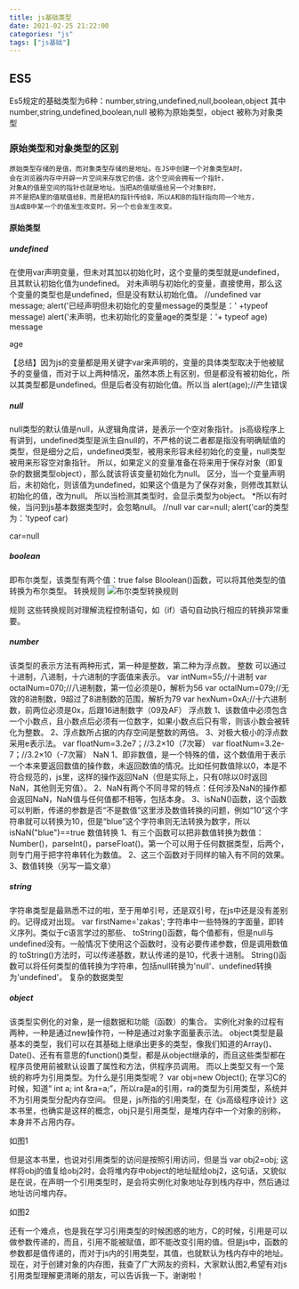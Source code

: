 ```yaml
---
title: js基础类型
date: 2021-02-25 21:22:00
categories: "js"
tags: ["js基础"]
---
```

## ES5
Es5规定的基础类型为6种：number,string,undefined,null,boolean,object
其中 number,string,undefined,boolean,null 被称为原始类型，object 被称为对象类型
### 原始类型和对象类型的区别

    原始类型存储的是值，而对象类型存储的是地址。在JS中创建一个对象类型A时，
    会在浏览器内存中开辟一片空间来存放它的值，这个空间会拥有一个指针，
    对象A的值是空间的指针也就是地址。当把A的值赋值给另一个对象B时，
    并不是把A里的值赋值给B，而是把A的指针传给B，所以A和B的指针指向同一个地方，
    当A或B中某一个的值发生改变时。另一个也会发生改变。

#### 原始类型

##### undefined

在使用var声明变量，但未对其加以初始化时，这个变量的类型就是undefined，且其默认初始化值为undefined。
对未声明与初始化的变量，直接使用，那么这个变量的类型也是undefined，但是没有默认初始化值。
//undefined
var message;
alert('已经声明但未初始化的变量message的类型是：' +typeof message)
alert('未声明，也未初始化的变量age的类型是：'+ typeof age)
message

age

【总结】因为js的变量都是用关键字var来声明的，变量的具体类型取决于他被赋予的变量值，而对于以上两种情况，虽然本质上有区别，但是都没有被初始化，所以其类型都是undefined。但是后者没有初始化值。所以当
alert(age);//产生错误
##### null

null类型的默认值是null，从逻辑角度讲，是表示一个空对象指针。
js高级程序上有讲到，undefined类型是派生自null的，不严格的说二者都是指没有明确赋值的类型，但是细分之后，undefined类型，被用来形容未经初始化的变量，null类型被用来形容空对象指针。
所以，如果定义的变量准备在将来用于保存对象（即复杂的数据类型object），那么就该将该变量初始化为null。
区分，当一个变量声明后，未初始化，则该值为undefined，如果这个值是为了保存对象，则修改其默认初始化的值，改为null。 所以当检测其类型时，会显示类型为object。
*所以有时候，当问到js基本数据类型时，会忽略null。
//null
var car=null;
alert('car的类型为：'typeof car)


car=null
##### boolean

即布尔类型，该类型有两个值：true false
Bloolean()函数，可以将其他类型的值转换为布尔类型。
转换规则
![布尔类型转换规则](boolean-rule.webp)

规则
这些转换规则对理解流程控制语句，如（if）语句自动执行相应的转换非常重要。
##### number

该类型的表示方法有两种形式，第一种是整数，第二种为浮点数。
整数 可以通过十进制，八进制，十六进制的字面值来表示。
var intNum=55;//十进制
var octalNum=070;//八进制数，第一位必须是0，解析为56
var octalNum=079;//无效的8进制数，9超过了8进制数的范围，解析为79
var hexNum=0xA;//十六进制数，前两位必须是0x，后跟16进制数字（09及AF）
浮点数
1、该数值中必须包含一个小数点，且小数点后必须有一位数字，如果小数点后只有零，则该小数会被转化为整数。
2、浮点数所占据的内存空间是整数的两倍。
3、对极大极小的浮点数采用e表示法。
var floatNum=3.2e7；//3.2×10（7次幂）
var floatNum=3.2e-7；//3.2×10（-7次幂）
NaN
1、即非数值，是一个特殊的值，这个数值用于表示一个本来要返回数值的操作数，未返回数值的情况。比如任何数值除以0，本是不符合规范的，js里，这样的操作返回NaN（但是实际上，只有0除以0时返回NaN，其他则无穷值）。
2、NaN有两个不同寻常的特点：任何涉及NaN的操作都会返回NaN，NaN值与任何值都不相等，包括本身。
3、isNaN()函数，这个函数可以判断，传递的参数是否“不是数值”这里涉及数值转换的问题，例如“10”这个字符串就可以转换为10，但是“blue”这个字符串则无法转换为数字，所以isNaN("blue")==true
数值转换
1、有三个函数可以把非数值转换为数值：Number()，parseInt()，parseFloat()。第一个可以用于任何数据类型，后两个，则专门用于把字符串转化为数值。
2、这三个函数对于同样的输入有不同的效果。
3、数值转换（另写一篇文章）
##### string

字符串类型是最熟悉不过的啦，至于用单引号，还是双引号，在js中还是没有差别的。记得成对出现。
var firstName='zakas';
字符串中一些特殊的字面量，即转义序列。类似于c语言学过的那些、
toString()函数，每个值都有，但是null与undefined没有。一般情况下使用这个函数时，没有必要传递参数，但是调用数值的 toString()方法时，可以传递基数，默认传递的是10，代表十进制。
String()函数可以将任何类型的值转换为字符串，包括null转换为'null'、undefined转换为'undefined'。
复杂的数据类型

##### object

该类型实例化的对象，是一组数据和功能（函数）的集合。
实例化对象的过程有两种，一种是通过new操作符，一种是通过对象字面量表示法。
object类型是最基本的类型，我们可以在其基础上继承出更多的类型，像我们知道的Array()、Date()、还有有意思的function()类型，都是从object继承的，而且这些类型都在程序员使用前被默认设置了属性和方法，供程序员调用。
而以上类型又有一个笼统的称呼为引用类型。为什么是引用类型呢？
var obj=new Object();
在学习C的时候，知道“ int a; int &ra=a;”，所以ra是a的引用，ra的类型为引用类型，系统并不为引用类型分配内存空间。
但是，js所指的引用类型，在《js高级程序设计》这本书里，也确实是这样的概念，obj只是引用类型，是堆内存中一个对象的别称，本身并不占用内存。


如图1

但是这本书里，也说对引用类型的访问是按照引用访问，但是当
var obj2=obj;
这样将obj的值复给obj2时，会将堆内存中object的地址赋给obj2，这句话，又貌似是在说，在声明一个引用类型时，是会将实例化对象地址存到栈内存中，然后通过地址访问堆内存。


如图2

还有一个难点，也是我在学习引用类型的时候困惑的地方，C的时候，引用是可以做参数传递的，而且，引用不能被赋值，即不能改变引用的值。但是js中，函数的参数都是值传递的，而对于js内的引用类型，其值，也就默认为栈内存中的地址。
现在，对于创建对象的内存图，我查了广大网友的资料，大家默认图2,希望有对js引用类型理解更清晰的朋友，可以告诉我一下。谢谢啦！
